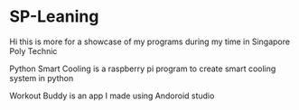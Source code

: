 # SP-Leaning
Hi this is more for a showcase of my programs during my time in Singapore Poly Technic

Python Smart Cooling is a raspberry pi program to create smart cooling system in python

Workout Buddy is an app I made using Andoroid studio
